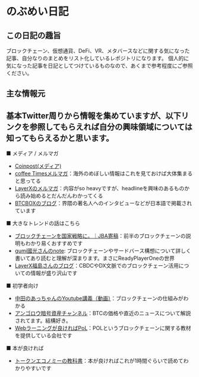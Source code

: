 # のぶめい日記

## この日記の趣旨
ブロックチェーン、仮想通貨、DeFi、VR、メタバースなどに関する気になった記事、自分なりのまとめをリスト化しているレポジトリになります。
個人的に気になった記事を日記としてつけているものなので、あくまで参考程度にご参照ください。

## 主な情報元
基本Twitter周りから情報を集めていますが、以下リンクを参照してもらえれば自分の興味領域については知ってもらえるかと思います。
---
■ メディア / メルマガ
- [Coinpost(メディア)](https://coinpost.jp/)
- [coffee Timesメルマガ](https://www.mag2.com/m/0001681756)：海外のめぼしい情報はこれを見ておけば大体集まると思ってる
- [LayerXのメルマガ](https://layerxnews.substack.com/)：内容がso heavyですが、headlineを興味のあるものから読み始めるとだんだんわかってくる
- [BTCBOXのブログ](https://blog.btcbox.jp/archives/category/blog)：界隈の著名人へのインタビューなどが日本語で掲載されています

■ 大きなトレンドの話はこちら
- [ブロックチェーンを国家戦略に。｜JBA寄稿](https://coinpost.jp/?p=189558)：前半のブロックチェーンの説明もわかり易くおすすめです
- [gumi國光さんのnote](https://note.com/hkunimitsu/n/n4898e7daea73): ブロックチェーンやサードバース構想について詳しく書いてあり読むと理解が深まります。まさにReadyPlayerOneの世界
- [LayerX福島さんのブログ](https://note.com/fukkyy)：CBDCやDX文脈でのブロックチェーン活用についての情報が盛り沢山です

■ 初学者向け
- [中田のあっちゃんのYoutube講義（動画）](https://www.youtube.com/c/NKTofficial/search?query=%E3%83%96%E3%83%AD%E3%83%83%E3%82%AF%E3%83%81%E3%82%A7%E3%83%BC%E3%83%B3)：ブロックチェーンの仕組みがわかる
- [アンゴロウ暗号資産チャンネル](https://www.youtube.com/channel/UClb7Z9Bc3nBpawctMmJqfvw)：BTCの価格や直近のニュースについて解説されてます。結構好き。
- [Webラーニングが良ければPoL](https://pol.techtec.world/)：POLというブロックチェーンに関する教材を提供している会社です

■ 本が良ければ
- [トークンエコノミーの教科書](https://www.amazon.co.jp/%E3%83%88%E3%83%BC%E3%82%AF%E3%83%B3%E3%82%A8%E3%82%B3%E3%83%8E%E3%83%9F%E3%83%BC%E3%83%93%E3%82%B8%E3%83%8D%E3%82%B9%E3%81%AE%E6%95%99%E7%A7%91%E6%9B%B8-%E9%AB%98-%E6%A6%AE%E9%83%81/dp/4046042141)：本が良ければこれが1時間ぐらいで読めてわかりやすいです

